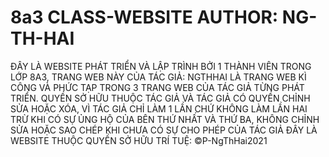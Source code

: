 # 8a3 CLASS-WEBSITE AUTHOR: NG-TH-HAI
ĐÂY LÀ WEBSITE PHÁT TRIỂN VÀ LẬP TRÌNH BỞI 1 THÀNH VIÊN TRONG LỚP 8A3, TRANG WEB NÀY CỦA TÁC GIẢ: NGTHHAI  LÀ TRANG WEB KÌ CÔNG VÀ PHỨC TẠP TRONG 3 TRANG WEB CỦA TÁC GIẢ TỪNG PHÁT TRIỂN.
QUYỀN SỞ HỮU THUỘC TÁC GIẢ VÀ TÁC GIẢ CÓ QUYỀN CHỈNH SỬA HOẶC XÓA, VÌ TÁC GIẢ CHỈ LÀM 1 LẦN CHỨ KHÔNG LÀM LẦN HAI TRỪ KHI CÓ SỰ ỦNG HỘ CỦA BÊN THỨ NHẤT VÀ THỨ BA,
KHÔNG CHỈNH SỬA HOẶC SAO CHÉP KHI CHƯA CÓ SỰ CHO PHÉP CỦA TÁC GIẢ
                                                                      ĐÂY LÀ WEBSITE THUỘC QUYỀN SỞ HỮU TRÍ TUỆ: ©P-NgThHai2021
                                                                      
